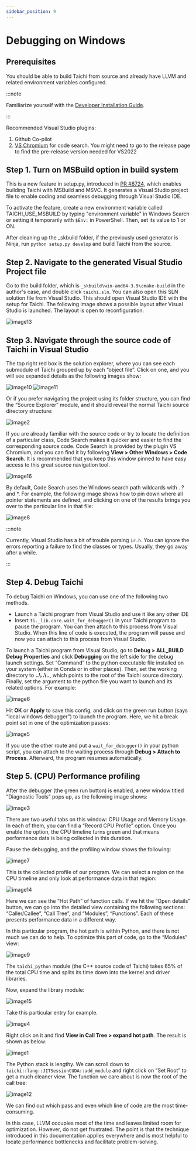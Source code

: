 ```yaml
---
sidebar_position: 9
---
```


# Debugging on Windows

## Prerequisites

You should be able to build Taichi from source and already have LLVM and related environment variables configured.

:::note

Familiarize yourself with the [Developer Installation Guide](docs/lang/articles/contribution/dev_install.md).

:::

Recommended Visual Studio plugins:

1. Github Co-pilot
2. [VS Chromium](https://chromium.github.io/vs-chromium/) for code search. You might need to go to the release page to find the pre-release version needed for VS2022

## Step 1. Turn on MSBuild option in build system

This is a new feature in setup.py, introduced in [PR #6724](https://github.com/taichi-dev/taichi/pull/6724), which enables building Taichi with MSBuild and MSVC. It generates a Visual Studio project file to enable coding and seamless debugging through Visual Studio IDE.

To activate the feature, create a new environment variable called TAICHI_USE_MSBUILD by typing "environment variable" in Windows Search or setting it temporarily with `$Env:` in PowerShell. Then, set its value to 1 or ON.

After cleaning up the _skbuild folder, if the previously used generator is Ninja, run `python setup.py develop` and build Taichi from the source.

## Step 2. Navigate to the generated Visual Studio Project file

Go to the build folder, which is `_skbuild\win-amd64-3.9\cmake-build` in the author's case, and double click `taichi.sln`. You can also open this SLN solution file from Visual Studio. This should open Visual Studio IDE with the setup for Taichi.
The following image shows a possible layout after Visual Studio is launched. The layout is open to reconfiguration.

![image13](https://user-images.githubusercontent.com/11663476/212577220-92a8a7cb-f6ff-4365-9808-0a7299be87cd.png)

## Step 3. Navigate through the source code of Taichi in Visual Studio

The top right red box is the solution explorer, where you can see each submodule of Taichi grouped up by each “object file”. Click on one, and you will see expanded details as the following images show:

![image10](https://user-images.githubusercontent.com/11663476/212577350-33912d21-0105-459b-8490-2aaee5c88ff6.png)
![image11](https://user-images.githubusercontent.com/11663476/212577355-fec6837a-00fc-4f7b-8cdc-b369bc4bc015.png)

Or if you prefer navigating the project using its folder structure, you can find the “Source Explorer” module, and it should reveal the normal Taichi source directory structure:

![image2](https://user-images.githubusercontent.com/11663476/212577382-4ff8e6de-e04b-4502-9dd9-7ebb75697693.png)

If you are already familiar with the source code or try to locate the definition of a particular class, Code Search makes it quicker and easier to find the corresponding source code. Code Search is provided by the plugin VS Chromium, and you can find it by following **View > Other Windows > Code Search**.  It is recommended that you keep this window pinned to have easy access to this great source navigation tool.

![image16](https://user-images.githubusercontent.com/11663476/212577411-61c8ffd9-6b63-4eb9-a38b-b1b4f2a640dc.png)

By default, Code Search uses the Windows search path wildcards with . ? and *. For example, the following image shows how to pin down where all pointer statements are defined, and clicking on one of the results brings you over to the particular line in that file:

![image8](https://user-images.githubusercontent.com/11663476/212577439-6cd6e888-fbd9-48c8-9a81-81cca3d9359f.png)

:::note

Currently, Visual Studio has a bit of trouble parsing `ir.h`. You can ignore the errors reporting a failure to find the classes or types. Usually, they go away after a while.

:::

## Step 4. Debug Taichi

To debug Taichi on Windows, you can use one of the following two methods.

- Launch a Taichi program from Visual Studio and use it like any other IDE
- Insert `ti._lib.core.wait_for_debugger()` in your Taichi program to pause the program. You can then attach to this process from Visual Studio. When this line of code is executed, the program will pause and now you can attach to this process from Visual Studio.

To launch a Taichi program from Visual Studio, go to **Debug > ALL_BUILD Debug Properties** and click **Debugging** on the left side for the debug launch settings. Set “Command” to the python executable file installed on your system (either in Conda or in other places). Then, set the working directory to **..&#92;..&#92;..**, which points to the root of the Taichi source directory. Finally, set the argument to the python file you want to launch and its related options. For example:

![image6](https://user-images.githubusercontent.com/11663476/212577472-49959479-e0f5-4f7c-87c0-8b16fb53c07b.png)

Hit **OK** or **Apply** to save this config, and click on the green run button (says “local windows debugger”) to launch the program. Here, we hit a break point set in one of the optimization passes:

![image5](https://user-images.githubusercontent.com/11663476/212577487-139cea4c-01ee-4589-89ff-f3daa2bdb982.png)

If you use the other route and put a `wait_for_debugger()` in your python script, you can attach to the waiting process through **Debug > Attach to Process**. Afterward, the program resumes automatically.

## Step 5. (CPU) Performance profiling

After the debugger (the green run button) is enabled, a new window titled “Diagnostic Tools” pops up, as the following image shows:

![image3](https://user-images.githubusercontent.com/11663476/212577500-bb87e5db-e3e8-4ec6-9e61-7580714655b9.png)

There are two useful tabs on this window: CPU Usage and Memory Usage. In each of them, you can find a “Record CPU Profile” option. Once you enable the option, the CPU timeline turns green and that means performance data is being collected in this duration.

Pause the debugging, and the profiling window shows the following:

![image7](https://user-images.githubusercontent.com/11663476/212577591-d593a3b4-a13b-47f7-ac25-a376f69fcb95.png)

This is the collected profile of our program. We can select a region on the CPU timeline and only look at performance data in that region:

![image14](https://user-images.githubusercontent.com/11663476/212577515-ebe3a000-8294-41c9-9355-73f6fe20837a.png)

Here we can see the “Hot Path” of function calls. If we hit the “Open details” button, we can go into the detailed view containing the following sections: “Caller/Callee”, “Call Tree”, and “Modules”, “Functions”. Each of these presents performance data in a different way.

In this particular program, the hot path is within Python, and there is not much we can do to help. To optimize this part of code, go to the “Modules” view:

![image9](https://user-images.githubusercontent.com/11663476/212577614-9cb2dd9d-18c5-4900-a347-869f10f583e4.png)

The `taichi_python` module (the C++ source code of Taichi) takes 65% of the total CPU time and splits its time down into the kernel and driver libraries.

 Now, expand the library module:

![image15](https://user-images.githubusercontent.com/11663476/212577640-87a0503c-72d8-4c4c-9306-1e4ee97e3796.png)

Take this particular entry for example.

![image4](https://user-images.githubusercontent.com/11663476/212577647-116bf750-54df-491b-8719-01e88ef526cd.png)

Right click on it and find **View in Call Tree > expand hot path**. The result is shown as below:

![image1](https://user-images.githubusercontent.com/11663476/212577664-48f91acb-988a-463c-abe4-3f808d3159ad.png)

The Python stack is lengthy. We can scroll down to `taichi::lang::JITSessionCUDA::add_module` and right click on “Set Root” to get a much cleaner view. The function we care about is now the root of the call tree:

![image12](https://user-images.githubusercontent.com/11663476/212577676-772d210b-11e8-4959-b573-28a73bbb47d9.png)

We can find out which pass and even which line of code are the most time-consuming.

In this case, LLVM occupies most of the time and leaves limited room for optimization. However, do not get frustrated. The point is that the technique introduced in this documentation applies everywhere and is most helpful to locate performance bottlenecks and facilitate problem-solving.
